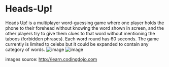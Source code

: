# Heads-Up!
Heads Up! is a multiplayer word-guessing game where one player holds the phone to their forehead without knowing the word shown in screen, and the other players try to give them clues to that word without mentioning the taboos (forbidden phrases). Each word round has 60 seconds.
The game currently is limited to celebs but it could be expanded to contain any category of words.
![image](https://user-images.githubusercontent.com/70834431/136994676-6215fda1-7713-4126-867d-1a6a321f5978.png)
![image](https://user-images.githubusercontent.com/70834431/136994971-b84bd5b8-d34f-42ce-898c-c9f74515fe1b.png)

images source: http://learn.codingdojo.com
